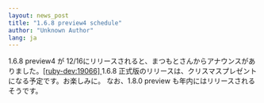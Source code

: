 ```yaml
---
layout: news_post
title: "1.6.8 preview4 schedule"
author: "Unknown Author"
lang: ja
---
```


1\.6.8 preview4 が 12/16にリリースされると、まつもとさんからアナウンスがありました。[\[ruby-dev:19066\]
][1] 1.6.8 正式版のリリースは、クリスマスプレゼントになる予定です。お楽しみに。 なお、1.8.0 preview
も年内にはリリースされるそうです。



[1]: http://blade.nagaokaut.ac.jp/cgi-bin/scat.rb/ruby/ruby-dev/19066

